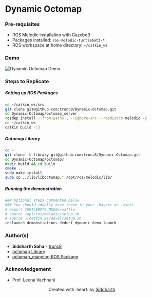 # Dynamic Octomap

### Pre-requisites
- ROS Melodic installation with Gazebo9
- Packages installed: `ros-melodic-turtlebot3-*`
- ROS workspace at home directory: `~/catkin_ws`

### Demo
![Dynamic Octomap Demo](dynamic-octomap-demo.gif)

### Steps to Replicate

##### Setting up ROS Packages
```sh
cd ~/catkin_ws/src
git clone git@github.com:trunc8/Dynamic-Octomap.git
cd Dynamic-Octomap/octomap_server
rosdep install --from-paths . --ignore-src --rosdistro melodic -y
cd ~/catkin_ws
catkin build -j3
```

##### Octomap Library
```sh
cd ~
git clone -b library git@github.com:trunc8/Dynamic-Octomap.git
cd Dynamic-Octomap/octomap/
mkdir build && cd build
cmake ..
sudo make install
sudo cp ../lib/liboctomap.* /opt/ros/melodic/lib/
```

##### Running the demonstration
```sh
### Optional steps commented below
### You should ideally have these in your .bashrc or .zshrc
# export TURTLEBOT3_MODEL=waffle
# source /opt/ros/melodic/setup.sh
# source ~/catkin_ws/devel/setup.sh
roslaunch demonstrations deduct_dynamic_demo.launch
```

### Author(s)

* **Siddharth Saha** - [trunc8](https://github.com/trunc8)
* [octomap Library](https://github.com/OctoMap/octomap)
* [octomap_mapping ROS Package](https://github.com/OctoMap/octomap_mapping)

### Acknowledgement

* Prof. Leena Vachhani

<p align='center'>Created with :heart: by <a href="https://www.linkedin.com/in/sahasiddharth611/">Siddharth</a></p>